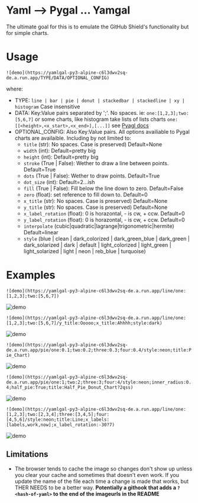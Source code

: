 # Yaml --> Pygal ... Yamgal

The ultimate goal for this is to emulate the GitHub Shield's functionality 
but for simple charts.

# Usage

`![demo](https://yamlgal-py3-alpine-c6l3dwv2sq-de.a.run.app/TYPE/DATA/OPTIONAL_CONFIG)`

where:
  - TYPE: `line | bar | pie | donut | stackedbar | stackedline | xy | histogram` Case insensitive
  - DATA: Key:Value pairs separated by ';'. No spaces.
  ie: `one:[1,2,3];two:[5,6,7]` or some charts, like histogram take lists of lists charts `one:[[<height>,<x_start>,<x_end>],[...]]` see [Pyagl docs](http://www.pygal.org/en/stable/documentation/types/histogram.html)
  - OPTIONAL_CONFIG: Also Key:Value pairs. All options availiable to Pygal charts are availaible. Including by not limited to:
    - `title` (str): No spaces. Case is preserved) Default=None
    - `width` (int): Default=pretty big
    - `height` (int): Default=pretty big
    - `stroke` (True | False): Wether to draw a line between points. Default=True
    - `dots` (True | False): Wether to draw points. Default=True
    - `dot_size` (int): Default=2...ish
    - `fill` (True | False): Fill below the line down to zero. Default=False
    - `zero` (float): set reference to fill down to. Default=0
    - `x_title` (str): No spaces. Case is preserved) Default=None
    - `y_title` (str): No spaces. Case is preserved) Default=None
    - `x_label_rotation` (float):  0 is horazontal, - is cw, + ccw. Default=0
    - `y_label_rotation` (float):  0 is horazontal, - is cw, + ccw. Default=0
    - `interpolate` (cubic|quadratic|lagrange|trigonometric|hermite) Default=linear
    - `style` (blue | clean | dark_colorized | dark_green_blue | dark_green | dark_solarized | dark | default | light_colorized | light_green | light_solarized | light | neon | reb_blue | turquoise)
    
    
# Examples

`![demo](https://yamlgal-py3-alpine-c6l3dwv2sq-de.a.run.app/line/one:[1,2,3];two:[5,6,7])`

![demo](https://yamlgal-py3-alpine-c6l3dwv2sq-de.a.run.app/line/one:[1,2,3];two:[5,6,7])

`![demo](https://yamlgal-py3-alpine-c6l3dwv2sq-de.a.run.app/line/one:[1,2,3];two:[5,6,7]/y_title:Ooooo;x_title:Ahhhh;style:dark)`

![demo](https://yamlgal-py3-alpine-c6l3dwv2sq-de.a.run.app/line/one:[1,2,3];two:[5,6,7]/y_title:Ooooo;x_title:Ahhhh;style:dark)

`![demo](https://yamlgal-py3-alpine-c6l3dwv2sq-de.a.run.app/pie/one:0.1;two:0.2;three:0.3;four:0.4/style:neon;title:Pie_Chart)`

![demo](https://yamlgal-py3-alpine-c6l3dwv2sq-de.a.run.app/pie/one:0.1;two:0.2;three:0.3;four:0.4/style:neon;title:Pie_Chart)

`![demo](https://yamlgal-py3-alpine-c6l3dwv2sq-de.a.run.app/pie/one:1;two:2;three:3;four:4/style:neon;inner_radius:0.4;half_pie:True;title:Half_Pie_Donut_Chart?2qss)`

![demo](https://yamlgal-py3-alpine-c6l3dwv2sq-de.a.run.app/pie/one:1;two:2;three:3;four:4/style:neon;inner_radius:0.4;half_pie:True;title:Half_Pie_Donut_Chart?2qss)

`![demo](https://yamlgal-py3-alpine-c6l3dwv2sq-de.a.run.app/line/one:[1,2,3];two:[2,3,4];three:[3,4,5];four:[4,5,6]/style:neon;title:Line;x_labels:[labels,work,now];x_label_rotation:-30?7)`

![demo](https://yamlgal-py3-alpine-c6l3dwv2sq-de.a.run.app/line/one:[1,2,3];two:[2,3,4];three:[3,4,5];four:[4,5,6]/style:neon;title:Line;x_labels:[labels,work,now];x_label_rotation:-30?7)


## Limitations

  - The browser tends to cache the image so changes don't show up unless you
    clear your cache and sometimes that doesn't even work. If you update the
    name of the file each time a change is made that works, but THER NEEDS to
    be a better way. **Potentially a githook that adds a `?<hash-of-yaml>` to
    the end of the imageurls in the README**


